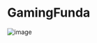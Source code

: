 # GamingFunda
![image](https://github.com/anandFitdev/GamingFunda/assets/90892063/578329ec-8e4c-4054-b25b-5fb0f73dd765)
